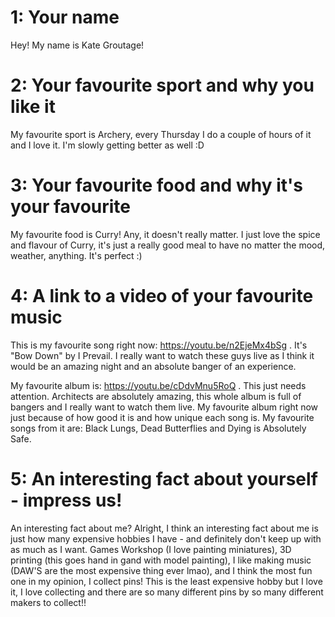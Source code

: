 # 1: Your name

Hey! My name is Kate Groutage!

# 2: Your favourite sport and why you like it

My favourite sport is Archery, every Thursday I do a couple of hours of it and I love it. I'm slowly getting better as well :D

# 3: Your favourite food and why it's your favourite

My favourite food is Curry! Any, it doesn't really matter. I just love the spice and flavour of Curry, it's just a really good meal to have no matter the mood, weather, anything. It's perfect :)

# 4: A link to a video of your favourite music

This is my favourite song right now: https://youtu.be/n2EjeMx4bSg . It's "Bow Down" by I Prevail. I really want to watch these guys live as I think it would be an amazing night and an absolute banger of an experience.

My favourite album is: https://youtu.be/cDdvMnu5RoQ . This just needs attention. Architects are absolutely amazing, this whole album is full of bangers and I really want to watch them live. My favourite album right now just because of how good it is and how unique each song is. My favourite songs from it are: Black Lungs, Dead Butterflies and Dying is Absolutely Safe.

# 5: An interesting fact about yourself - impress us!

An interesting fact about me? Alright, I think an interesting fact about me is just how many expensive hobbies I have - and definitely don't keep up with as much as I want. Games Workshop (I love painting miniatures), 3D printing (this goes hand in gand with model painting), I like making music (DAW'S are the most expensive thing ever lmao), and I think the most fun one in my opinion, I collect pins! This is the least expensive hobby but I love it, I love collecting and there are so many different pins by so many different makers to collect!!
